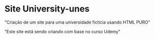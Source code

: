 # Site University-unes 
"Criação de um site para uma universidade fictícia usando HTML PURO" 

"Este site está sendo criando com base no curso Udemy"
